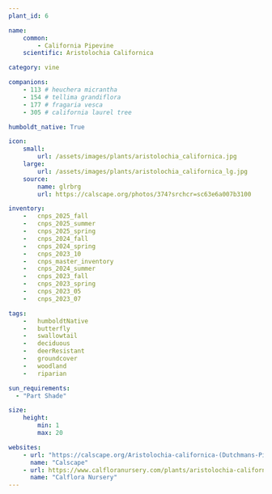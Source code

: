 ```yaml
---
plant_id: 6

name: 
    common: 
        - California Pipevine 
    scientific: Aristolochia Californica 

category: vine

companions: 
    - 113 # heuchera micrantha
    - 154 # tellima grandiflora
    - 177 # fragaria vesca 
    - 305 # california laurel tree

humboldt_native: True

icon: 
    small: 
        url: /assets/images/plants/aristolochia_californica.jpg 
    large: 
        url: /assets/images/plants/aristolochia_californica_lg.jpg 
    source: 
        name: glrbrg 
        url: https://calscape.org/photos/374?srchcr=sc63e6a007b3100 

inventory: 
    -   cnps_2025_fall
    -   cnps_2025_summer
    -   cnps_2025_spring
    -   cnps_2024_fall
    -   cnps_2024_spring
    -   cnps_2023_10
    -   cnps_master_inventory
    -   cnps_2024_summer
    -   cnps_2023_fall
    -   cnps_2023_spring
    -   cnps_2023_05 
    -   cnps_2023_07 

tags:  
    -   humboldtNative
    -   butterfly
    -   swallowtail
    -   deciduous
    -   deerResistant
    -   groundcover
    -   woodland
    -   riparian

sun_requirements:
  - "Part Shade"

size:
    height: 
        min: 1
        max: 20

websites:
    - url: "https://calscape.org/Aristolochia-californica-(Dutchmans-Pipe)" 
      name: "Calscape"
    - url: https://www.calfloranursery.com/plants/aristolochia-californica
      name: "Calflora Nursery"
---
```


